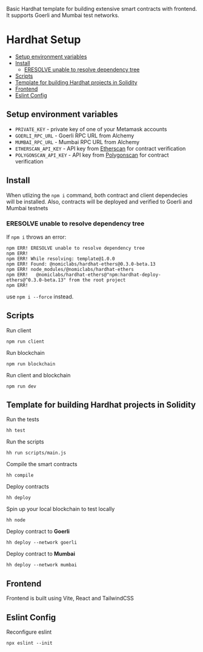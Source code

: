 Basic Hardhat template for building extensive smart contracts with frontend. It supports Goerli and Mumbai test networks. 

# Hardhat Setup
- [Setup environment variables](#setup-environment-variables)
- [Install](#install)
  - [ERESOLVE unable to resolve dependency tree](#eresolve-unable-to-resolve-dependency-tree)
- [Scripts](#scripts)
- [Template for building Hardhat projects in Solidity](#template-for-building-hardhat-projects-in-solidity)
- [Frontend](#frontend)
- [Eslint Config](#eslint-config)

## Setup environment variables
- `PRIVATE_KEY` - private key of one of your Metamask accounts
- `GOERLI_RPC_URL` - Goerli RPC URL from Alchemy
- `MUMBAI_RPC_URL` - Mumbai RPC URL from Alchemy
- `ETHERSCAN_API_KEY` - API key from [Etherscan](https://etherscan.io/) for contract verification
- `POLYGONSCAN_API_KEY` - API key from [Polygonscan](https://polygonscan.com/) for contract verification

## Install
When utlizing the `npm i` command, both contract and client dependecies will be installed. Also, contracts will be deployed and verified to Goerli and Mumbai testnets

### ERESOLVE unable to resolve dependency tree
If `npm i` throws an error:
```
npm ERR! ERESOLVE unable to resolve dependency tree
npm ERR! 
npm ERR! While resolving: template@1.0.0
npm ERR! Found: @nomiclabs/hardhat-ethers@0.3.0-beta.13
npm ERR! node_modules/@nomiclabs/hardhat-ethers
npm ERR!   @nomiclabs/hardhat-ethers@"npm:hardhat-deploy-ethers@^0.3.0-beta.13" from the root project
npm ERR! 
```
use `npm i --force` instead.

## Scripts
Run client
```
npm run client
```
Run blockchain
```
npm run blockchain
```
Run client and blockchain
```
npm run dev
```

## Template for building Hardhat projects in Solidity
Run the tests
```
hh test
```
Run the scripts
```
hh run scripts/main.js
```
Compile the smart contracts
```
hh compile
```
Deploy contracts
```
hh deploy
```
Spin up your local blockchain to test locally
```
hh node
```
Deploy contract to **Goerli**
```
hh deploy --network goerli
```
Deploy contract to **Mumbai**
```
hh deploy --network mumbai
```

## Frontend
Frontend is built using Vite, React and TailwindCSS

## Eslint Config
Reconfigure eslint
```
npx eslint --init
```